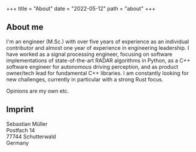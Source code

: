 +++
title = "About"
date = "2022-05-12"
path = "about"
+++

## About me

I'm an engineer (M.Sc.) with over five years of experience as an individual
contributor and almost one year of experience in engineering leadership. I have
worked as a signal processing engineer, focusing on software implementations of
state-of-the-art RADAR algorithms in Python, as a C++ software engineer for
autonomous driving perception, and as product owner/tech lead for fundamental
C++ libraries. I am constantly looking for new challenges, currently in
particular with a strong Rust focus.

Opinions are my own etc.

## Imprint

Sebastian Müller\
Postfach 14\
77744 Schutterwald\
Germany
